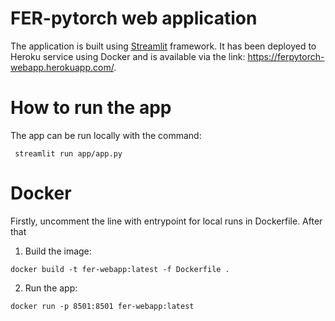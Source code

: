 FER-pytorch web application
===========

The application is built using [Streamlit](https://streamlit.io/) framework. It has been deployed to Heroku service
using Docker and is available via the link:
https://ferpytorch-webapp.herokuapp.com/.

# How to run the app
The app can be run locally with the command:

` streamlit run app/app.py`

# Docker
Firstly, uncomment the line with entrypoint for local runs in Dockerfile. After that

1. Build the image:

`docker build -t fer-webapp:latest -f Dockerfile .`

2. Run the app:

`docker run -p 8501:8501 fer-webapp:latest`
